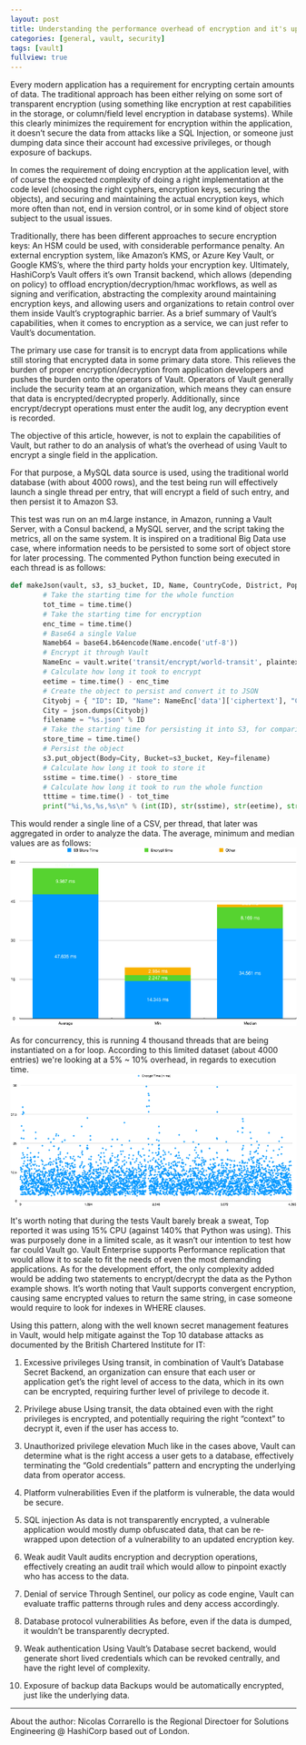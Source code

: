 ```yaml
---
layout: post
title: Understanding the performance overhead of encryption and it's upside
categories: [general, vault, security]
tags: [vault]
fullview: true
---
```


Every modern application has a requirement for encrypting certain amounts of data. The traditional approach has been either relying on some sort of transparent encryption (using something like encryption at rest capabilities in the storage, or column/field level encryption in database systems).
While this clearly minimizes the requirement for encryption within the application, it doesn’t secure the data from attacks like a SQL Injection, or someone just dumping data since their account had excessive privileges, or though exposure of backups.

In comes the requirement of doing encryption at the application level, with of course the expected complexity of doing a right implementation at the code level (choosing the right cyphers, encryption keys, securing the objects), and securing and maintaining the actual encryption keys, which more often than not, end in version control, or in some kind of object store subject to the usual issues.

Traditionally, there has been different approaches to secure encryption keys:
An HSM could be used, with considerable performance penalty.
An external encryption system, like Amazon’s KMS, or Azure Key Vault, or Google KMS’s, where the third party holds your encryption key.
Ultimately, HashiCorp’s Vault offers it’s own Transit backend, which allows (depending on policy) to offload encryption/decryption/hmac workflows, as well as signing and verification, abstracting the complexity around maintaining encryption keys, and allowing users and organizations to retain control over them inside Vault’s cryptographic barrier. As a brief summary of Vault’s capabilities, when it comes to encryption as a service, we can just refer to Vault’s documentation.

The primary use case for transit is to encrypt data from applications while still storing that encrypted data in some primary data store. This relieves the burden of proper encryption/decryption from application developers and pushes the burden onto the operators of Vault. Operators of Vault generally include the security team at an organization, which means they can ensure that data is encrypted/decrypted properly. Additionally, since encrypt/decrypt operations must enter the audit log, any decryption event is recorded.

The objective of this article, however, is not to explain the capabilities of Vault, but rather to do an analysis of what’s the overhead of using Vault to encrypt a single field in the application.

For that purpose, a MySQL data source is used, using the traditional world database (with about 4000 rows), and the test being run will effectively launch a single thread per entry, that will encrypt a field of such entry, and then persist it to Amazon S3.

This test was run on an m4.large instance, in Amazon, running a Vault Server, with a Consul backend, a MySQL server, and the script taking the metrics, all on the same system. It is inspired on a traditional Big Data use case, where information needs to be persisted to some sort of object store for later processing. The commented Python function being executed in each thread is as follows:

```python
def makeJson(vault, s3, s3_bucket, ID, Name, CountryCode, District, Population):
        # Take the starting time for the whole function
        tot_time = time.time()
        # Take the starting time for encryption
        enc_time = time.time()
        # Base64 a single Value
        Nameb64 = base64.b64encode(Name.encode('utf-8'))
        # Encrypt it through Vault
        NameEnc = vault.write('transit/encrypt/world-transit', plaintext=bytes(Nameb64), context=base64.b64encode('world-transit'))
        # Calculate how long it took to encrypt
        eetime = time.time() - enc_time
        # Create the object to persist and convert it to JSON
        Cityobj = { "ID": ID, "Name": NameEnc['data']['ciphertext'], "CountryCode": CountryCode, "District": District, "Population": Population }
        City = json.dumps(Cityobj)
        filename = "%s.json" % ID
        # Take the starting time for persisting it into S3, for comparison
        store_time = time.time()
        # Persist the object
        s3.put_object(Body=City, Bucket=s3_bucket, Key=filename)
        # Calculate how long it took to store it
        sstime = time.time() - store_time
        # Calculate how long it took to run the whole function
        tttime = time.time() - tot_time
        print("%i,%s,%s,%s\n" % (int(ID), str(sstime), str(eetime), str(tttime)))
```
This would render a single line of a CSV, per thread, that later was aggregated in order to analyze the data. The average, minimum and median values are as follows:
![Avg/Min/Med](/assets/media/graph1.png "average, minimum and median values")

As for concurrency, this is running 4 thousand threads that are being instantiated on a for loop. According to this limited dataset (about 4000 entries) we're looking at a 5% ~ 10% overhead, in regards to execution time. 
![Data Points](/assets/media/graph2.png "data points")

It's worth noting that during the tests Vault barely break a sweat, Top reported it was using 15% CPU (against 140% that Python was using).
This was purposely done in a limited scale, as it wasn’t our intention to test how far could Vault go. Vault Enterprise supports Performance replication that would allow it to scale to fit the needs of even the most demanding applications.
As for the development effort, the only complexity added would be adding two statements to encrypt/decrypt the data as the Python example shows. It’s worth noting that Vault supports convergent encryption, causing same encrypted values to return the same string, in case someone would require to look for indexes in WHERE clauses.

Using this pattern, along with the well known secret management features in Vault, would help mitigate against the Top 10 database attacks as documented by the British Chartered Institute for IT:

1. Excessive privileges
Using transit, in combination of Vault’s Database Secret Backend, an organization can ensure that each user or application get’s the right level of access to the data, which in its own can be encrypted, requiring further level of privilege to decode it.

2. Privilege abuse
Using transit, the data obtained even with the right privileges is encrypted, and potentially requiring the right “context” to decrypt it, even if the user has access to.

3. Unauthorized privilege elevation
Much like in the cases above, Vault can determine what is the right access a user gets to a database, effectively terminating the “Gold credentials” pattern and encrypting the underlying data from operator access.

4. Platform vulnerabilities
Even if the platform is vulnerable, the data would be secure.

5. SQL injection
As data is not transparently encrypted, a vulnerable application would mostly dump obfuscated data, that can be re-wrapped upon detection of a vulnerability to an updated encryption key.

6. Weak audit
Vault audits encryption and decryption operations, effectively creating an audit trail which would allow to pinpoint exactly who has access to the data.

7. Denial of service
Through Sentinel, our policy as code engine, Vault can evaluate traffic patterns through rules and deny access accordingly.

8. Database protocol vulnerabilities
As before, even if the data is dumped, it wouldn’t be transparently decrypted.

9. Weak authentication
Using Vault’s Database secret backend, would generate short lived credentials which can be revoked centrally, and have the right level of complexity.

10. Exposure of backup data
Backups would be automatically encrypted, just like the underlying data.


---
About the author:
Nicolas Corrarello is the Regional Directoer for Solutions Engineering @ HashiCorp based out of London.

